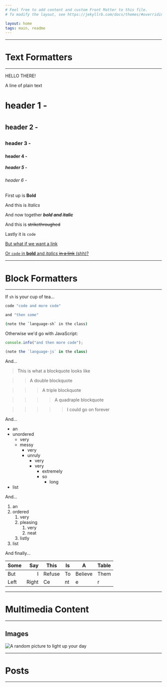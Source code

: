 ```yaml
---
# Feel free to add content and custom Front Matter to this file.
# To modify the layout, see https://jekyllrb.com/docs/themes/#overriding-theme-defaults

layout: home
tags: main, readme
---
```


- - -

# Text Formatters

- - -

HELLO THERE!

A line of plain text

# header 1 - <h1>
## header 2 - <h2>
### header 3 - <h3>
#### header 4 - <h4>
##### header 5 - <h5>
###### header 6 - <h6>

First up is **Bold**

And this is *Italics*

And now together ***bold and italic***

And this is ~~strikethroughed~~

Lastly it is `code`

[But what if we want a link](#text-formatters)

[Or `code` in **bold** and *italics* ~~in a link~~ (shh)?](#text-formatters)

- - -

# Block Formatters

- - -

If `sh` is your cup of tea...

```sh
code "code and more code"

and "then some"

(note the `language-sh` in the class)
```

Otherwise we'd go with JavaScript:


```js
console.info("and then more code");

(note the `language-js` in the class)
```

And...

> This is what a blockquote looks like

>> A double blockquote

>>> A triple blockquote

>>>> A quadraple blockquote

>>>>> I could go on forever

And...

- an
- unordered
  - very
  - messy
    - very
    - unruly
      - very
      - very
        - extremely
        - so
          - long
- list

And...

1. an
1. ordered
    1. very
    1. pleasing
        1. very
        1. neat
    1. listly
1. list

And finally...

| Some | Say | This | Is | A | Table |
|:--- | ---:| --- | --- | --- | --- |
| But | I | Refuse | To | Believe | Them |
| Left | Right| Ce | nt | e | r |

- - -

# Multimedia Content

- - -

## Images

![A random picture to light up your day](https://source.unsplash.com/random)

- - -

# Posts

- - -